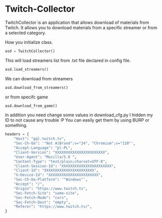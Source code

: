 # Twitch-Collector
 TwitchCollector is an application that allows download of materials from Twitch. It allows you to download materials from a specific streamer or from a selected category.

How you initialize class.
```python
asd = TwitchCollector()
```
This will load streamers list from .txt file declared in config file.
```python
asd.load_streamers()
```
We can download from streamers
```python
asd.download_from_streamers()
```
or from specifc game
```python
asd.download_from_game()
```
In addition you need change some values in download_cfg.py
I hidden my ID to not cause any trouble :P
You can easily get them by using BURP or something.
```python
headers = {
    "Host": "gql.twitch.tv",
    "Sec-Ch-Ua": '"Not A(Brand";v="24", "Chromium";v="110"',
    "Accept-Language": "pl-PL",
    "Client-Version": "XXXXXXXXXXXXXXXXXXXXXXX",
    "User-Agent": "Mozilla/5.0 ",
    "Content-Type": "text/plain;charset=UTF-8",
    "Client-Session-Id": "XXXXXXXXXXXXXXXXXXXXXXX",
    "Client-Id": "XXXXXXXXXXXXXXXXXXXXXXX",
    "X-Device-Id": "XXXXXXXXXXXXXXXXXXXXXXX",
    "Sec-Ch-Ua-Platform": '"Windows"',
    "Accept": "/",
    "Origin": "https://www.twitch.tv",
    "Sec-Fetch-Site": "same-site",
    "Sec-Fetch-Mode": "cors",
    "Sec-Fetch-Dest": "empty",
    "Referer": "https://www.twitch.tv/",
}
```

